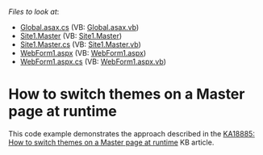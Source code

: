 <!-- default file list -->
*Files to look at*:

* [Global.asax.cs](./CS/Global.asax.cs) (VB: [Global.asax.vb](./VB/Global.asax.vb))
* [Site1.Master](./CS/Site1.Master) (VB: [Site1.Master](./VB/Site1.Master))
* [Site1.Master.cs](./CS/Site1.Master.cs) (VB: [Site1.Master.vb](./VB/Site1.Master.vb))
* [WebForm1.aspx](./CS/WebForm1.aspx) (VB: [WebForm1.aspx](./VB/WebForm1.aspx))
* [WebForm1.aspx.cs](./CS/WebForm1.aspx.cs) (VB: [WebForm1.aspx.vb](./VB/WebForm1.aspx.vb))
<!-- default file list end -->
# How to switch themes on a Master page at runtime


<p>This code example demonstrates the approach described in the <a href="https://www.devexpress.com/Support/Center/p/KA18885">KA18885: How to switch themes on a Master page at runtime</a>  KB article.</p>

<br/>


